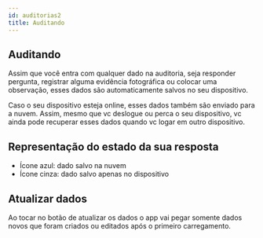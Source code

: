 ```yaml
---
id: auditorias2
title: Auditando
---
```


## Auditando
Assim que você entra com qualquer dado na auditoria, seja responder pergunta, registrar alguma evidência fotográfica ou colocar uma observação, esses dados são automaticamente salvos no seu dispositivo. 

Caso o seu dispositivo esteja online, esses dados também são enviado para a nuvem. Assim, mesmo que vc deslogue ou perca o seu dispositivo, vc ainda pode recuperar esses dados quando vc logar em outro dispositivo.

## Representação do estado da sua resposta
- Ícone azul: dado salvo na nuvem
- Ícone cinza: dado salvo apenas no dispositivo

## Atualizar dados
Ao tocar no botão de atualizar os dados o app vai pegar somente dados novos que foram criados ou editados após o primeiro carregamento.
